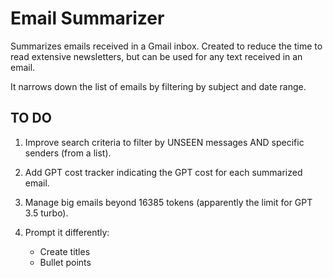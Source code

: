 # Email Summarizer

Summarizes emails received in a Gmail inbox. Created to reduce the time to read extensive newsletters, but can be used for any text received in an email.

It narrows down the list of emails by filtering by subject and date range.

## TO DO

1. Improve search criteria to filter by UNSEEN messages AND specific senders (from a list).
2. Add GPT cost tracker indicating the GPT cost for each summarized email.
3. Manage big emails beyond 16385 tokens (apparently the limit for GPT 3.5 turbo).
4. Prompt it differently:

    - Create titles
    - Bullet points
